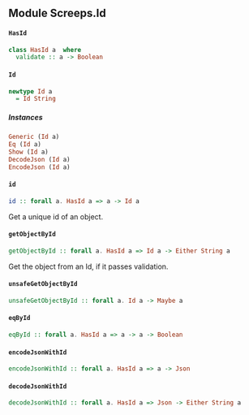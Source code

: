 ## Module Screeps.Id

#### `HasId`

``` purescript
class HasId a  where
  validate :: a -> Boolean
```

#### `Id`

``` purescript
newtype Id a
  = Id String
```

##### Instances
``` purescript
Generic (Id a)
Eq (Id a)
Show (Id a)
DecodeJson (Id a)
EncodeJson (Id a)
```

#### `id`

``` purescript
id :: forall a. HasId a => a -> Id a
```

Get a unique id of an object.

#### `getObjectById`

``` purescript
getObjectById :: forall a. HasId a => Id a -> Either String a
```

Get the object from an Id, if it passes validation.

#### `unsafeGetObjectById`

``` purescript
unsafeGetObjectById :: forall a. Id a -> Maybe a
```

#### `eqById`

``` purescript
eqById :: forall a. HasId a => a -> a -> Boolean
```

#### `encodeJsonWithId`

``` purescript
encodeJsonWithId :: forall a. HasId a => a -> Json
```

#### `decodeJsonWithId`

``` purescript
decodeJsonWithId :: forall a. HasId a => Json -> Either String a
```


